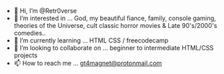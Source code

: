 - 👋 Hi, I’m @Retr0verse
- 👀 I’m interested in ... God, my beautiful fiance, family, console gaming, theories of the Universe, cult classic horror movies & Late 90's/2000's comedies..
- 🌱 I’m currently learning ... HTML CSS / freecodecamp
- 💞️ I’m looking to collaborate on ... beginner to intermediate HTML/CSS projects
- 📫 How to reach me ... gt4magnet@protonmail.com 

<!---
Retr0verse/Retr0verse is a ✨ special ✨ repository because its `README.md` (this file) appears on your GitHub profile.
You can click the Preview link to take a look at your changes.
--->
